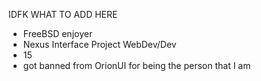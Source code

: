IDFK WHAT TO ADD HERE

- FreeBSD enjoyer
- Nexus Interface Project WebDev/Dev
- 15
- got banned from OrionUI for being the person that I am
